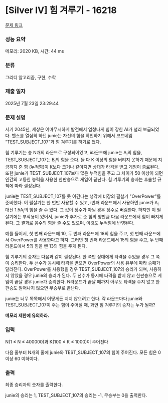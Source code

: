 # [Silver IV] 힘 겨루기 - 16218 

[문제 링크](https://www.acmicpc.net/problem/16218) 

### 성능 요약

메모리: 2020 KB, 시간: 44 ms

### 분류

그리디 알고리즘, 구현, 수학

### 제출 일자

2025년 7월 23일 23:29:44

### 문제 설명

<p>서기 2045년, 세상은 어마무시하게 발전해서 엄청나게 힘이 강한 AI가 널리 보급되었다. 헬스를 열심히 하던 junie는 자신의 힘을 확인하기 위해서 코드네임 “TEST_SUBJECT_107”과 힘 겨루기를 하기로 했다.</p>

<p>힘 겨루기는 총 N개의 라운드로 구성되어있고, i라운드에 junie는 A<sub>i</sub>의 힘을, TEST_SUBJECT_107는 B<sub>i</sub>의 힘을 준다. 둘 다 K 이상의 힘을 버티지 못하기 때문에 지금까지 준 힘 (누적힘)이 K보다 크거나 같아지면 상대가 타격을 받고 게임이 종료된다. 또한 junie가 TEST_SUBJECT_107보다 많은 누적힘을 주고 그 차이가 50 이상이 되면 인간의 고등한 능력을 사용한 한판승으로 게임이 끝난다. 힘 겨루기의 승자는 후술할 규칙에 따라 결정된다.</p>

<p>junie는 TEST_SUBJECT_107를 못 이긴다는 생각에 비장의 필살기 "OverPower"를 준비했다. 이 필살기는 한 번만 사용할 수 있고, i번째 라운드에서 사용하면 junie가 A<sub>i</sub> 대신 1.5A<sub>i</sub>의 힘을 줄 수 있다. 그 값이 정수가 아닐 경우 정수로 버림한다. 하지만 이 필살기에는 부작용이 있어서, junie가 추가로 준 힘의 양만큼 다음 라운드에서 힘이 빠지게 된다. 그 결과로 음수의 힘을 줄 수도 있으며, 이것도 누적힘에 반영된다.</p>

<p>예를 들어서, 첫 번째 라운드에 10, 두 번째 라운드에 18의 힘을 주고, 첫 번째 라운드에서 OverPower를 사용한다고 하자. 그러면 첫 번째 라운드에서 15의 힘을 주고, 두 번째 라운드에서 5의 힘을 뺀 13의 힘을 주게 된다.</p>

<p>힘 겨루기의 승자는 다음과 같이 결정된다. 한 쪽만 상대에게 타격을 주었을 경우 그 쪽이 승리한다. 두 선수가 동시에 타격을 받으면 OverPower의 사용 유무에 따라 승패가 달라진다. OverPower를 사용했을 경우 TEST_SUBJECT_107의 승리가 되며, 사용하지 않았을 경우 junie의 승리가 된다. 두 선수가 동시에 타격을 받지 않고 한판승으로 게임이 끝날 경우 junie가 승리한다. N라운드가 끝날 때까지 아무도 타격을 주지 않고 한판승도 일어나지 않으면 무승부로 끝난다.</p>

<p dir="ltr">junie는 너무 똑똑해서 어떻게든 지지 않으려고 한다. 각 라운드마다 junie와 TEST_SUBJECT_107이 주는 힘이 주어질 때, 과연 힘 겨루기의 승자는 누가 될까?</p>

<p dir="ltr"><b>메모리 제한에 유의하라.</b></p>

### 입력 

 <p>N(1 ≤ ​​​​​​N ≤ 400000)과 K(100 ≤ K ≤ 1000)이 주어진다</p>

<p><meta charset="utf-8"></p>

<p dir="ltr"><span>다음 줄부터 N개의 줄에 junie와 TEST_SUBJECT_107의 힘이 주어진다. 모든 힘은 0 이상 60 이하이다.</span></p>

### 출력 

 <p>최종 승리자의 숫자를 출력한다.</p>

<p>junie의 승리는 1, TEST_SUBJECT_107의 승리는 -1, 무승부는 0을 출력한다.</p>

